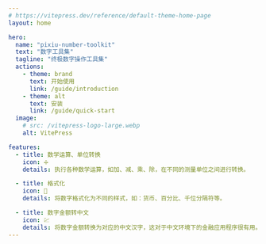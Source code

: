 ```yaml
---
# https://vitepress.dev/reference/default-theme-home-page
layout: home

hero:
  name: "pixiu-number-toolkit"
  text: "数字工具集"
  tagline: "终极数字操作工具集"
  actions:
    - theme: brand
      text: 开始使用
      link: /guide/introduction
    - theme: alt
      text: 安装
      link: /guide/quick-start
  image:
    # src: /vitepress-logo-large.webp
    alt: VitePress

features:
  - title: 数学运算、单位转换
    icon: ➗
    details: 执行各种数学运算，如加、减、乘、除，在不同的测量单位之间进行转换。

  - title: 格式化
    icon: 🎨
    details: 将数字格式化为不同的样式，如：货币、百分比、千位分隔符等。

  - title: 数字金额转中文
    icon: 💹
    details: 将数字金额转换为对应的中文汉字，这对于中文环境下的金融应用程序很有用。
---
```

